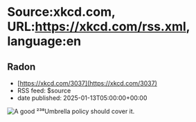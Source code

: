 # Source:xkcd.com, URL:https://xkcd.com/rss.xml, language:en

## Radon
 - [https://xkcd.com/3037](https://xkcd.com/3037)
 - RSS feed: $source
 - date published: 2025-01-13T05:00:00+00:00

<img src="https://imgs.xkcd.com/comics/radon.png" title="A good ²³⁸Umbrella policy should cover it." alt="A good ²³⁸Umbrella policy should cover it." />

